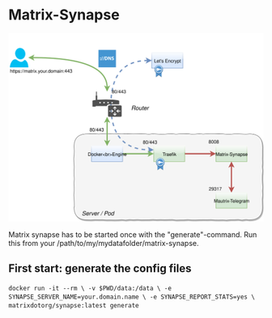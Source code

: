 # Matrix-Synapse
![Network Map of Matrix-Synapse behind Traefik](matrix-telegram-docker.svg)

Matrix synapse has to be started once with the "generate"-command. Run this from your /path/to/my/mydatafolder/matrix-synapse.

## First start: generate the config files
``
  docker run -it --rm \
    -v $PWD/data:/data \
    -e SYNAPSE_SERVER_NAME=your.domain.name \
    -e SYNAPSE_REPORT_STATS=yes \
    matrixdotorg/synapse:latest generate
``
